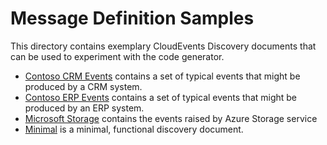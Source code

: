 # Message Definition Samples

This directory contains exemplary CloudEvents Discovery documents that can be
used to experiment with the code generator.

* [Contoso CRM Events](contoso-crm.disco) contains a set of typical events that
  might be produced by a CRM system.
* [Contoso ERP Events](contoso-erp.disco) contains a set of typical events that
  might be produced by an ERP system.
* [Microsoft Storage](Microsoft.Storage.disco) contains the events raised by
  Azure Storage service
* [Minimal](minimal.disco) is a minimal, functional discovery document.
